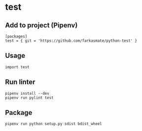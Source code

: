 # test

## Add to project (Pipenv)

    [packages]
    test = { git = 'https://github.com/farkasmate/python-test' }

## Usage

    import test

## Run linter

    pipenv install --dev
    pipenv run pylint test

## Package

    pipenv run python setup.py sdist bdist_wheel
